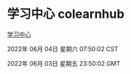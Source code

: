 # 学习中心 colearnhub
[学习中心](http://59.174.27.195:56308/colearnhub/)

2022年 06月 04日 星期六 07:50:02 CST

2022年 06月 03日 星期五 23:50:02 GMT
